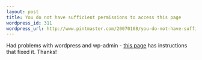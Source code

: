 ```yaml
--- 
layout: post
title: You do not have sufficient permissions to access this page
wordpress_id: 311
wordpress_url: http://www.pintmaster.com/20070108/you-do-not-have-sufficient-permissions-to-access-this-page/
---
```

Had problems with wordpress and wp-admin - <a href="http://markjaquith.wordpress.com/2006/03/28/wordpress-error-you-do-not-have-sufficient-permissions-to-access-this-page/">this page</a> has instructions that fixed it. Thanks!
